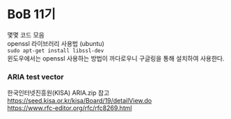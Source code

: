 # BoB 11기
몇몇 코드 모음   
openssl 라이브러리 사용법 (ubuntu)   
`sudo apt-get install libssl-dev`   
윈도우에서는 openssl 사용하는 방법이 까다로우니 구글링을 통해 설치하여 사용한다.

### ARIA test vector

한국인터넷진흥원(KISA) ARIA.zip 참고   
https://seed.kisa.or.kr/kisa/Board/19/detailView.do   
https://www.rfc-editor.org/rfc/rfc8269.html   
